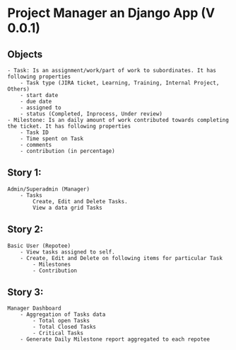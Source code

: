 # Project Manager an Django App (V 0.0.1)

## Objects
	- Task: Is an assignment/work/part of work to subordinates. It has following properties
		- Task type (JIRA ticket, Learning, Training, Internal Project, Others)
		- start date
		- due date
		- assigned to
		- status (Completed, Inprocess, Under review)
	- Milestone: Is an daily amount of work contributed towards completing the ticket. It has following properties
		- Task ID
		- Time spent on Task
		- comments
		- contribution (in percentage)

## Story 1:
	Admin/Superadmin (Manager)
		- Tasks
			Create, Edit and Delete Tasks.
			View a data grid Tasks

## Story 2:
	Basic User (Repotee)
		- View tasks assigned to self.
		- Create, Edit and Delete on following items for particular Task
			- Milestones
			- Contribution

## Story 3:
	Manager Dashboard
		- Aggregation of Tasks data
			- Total open Tasks
			- Total Closed Tasks
			- Critical Tasks
		- Generate Daily Milestone report aggregated to each repotee

